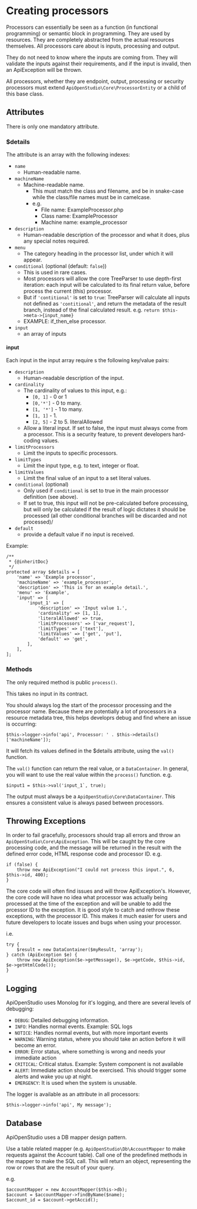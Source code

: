 Creating processors
===================

Processors can essentially be seen as a function (in functional programming) or
semantic block in programming. They are used by resources. They are completely
abstracted from the actual resources themselves. All processors care about is
inputs, processing and output.

They do not need to know where the inputs are coming from. They will validate
the inputs against their requirements, and if the input is invalid, then an
ApiException will be thrown.

All processors, whether they are endpoint, output, processing or security
processors must extend `ApiOpenStudio\Core\ProcessorEntity` or a child of
this base class.

Attributes
----------

There is only one mandatory attribute.

### $details

The attribute is an array with the following indexes:

* `name`
    * Human-readable name.
* `machineName`
    * Machine-readable name.
        * This must match the class and filename, and be in snake-case while the
          class/file names must be in camelcase.
        * e.g.
            * File name: ExampleProcessor.php
            * Class name: ExampleProcessor
            * Machine name: example_processor
* `description`
    * Human-readable description of the processor and what it does, plus any
      special notes required.
* `menu`
    * The category heading in the processor list, under which it will appear.
* `conditional` (optional (default: `false`))
    * This is used in rare cases.
    * Most processors will allow the core TreeParser to use depth-first
      iteration: each input will be calculated to its final return value, before
      process the current (this) processor.
    * But if `'contitional'` is set to `true`: TreeParser will calculate
      all inputs not defined as `'contitional'`, and return the metadata of
      the result branch, instead of the final calculated result. e.g.
      `return $this->meta->{input_name}`
    * EXAMPLE: if_then_else processor.
* `input`
    * an array of inputs

#### input

Each input in the input array require s the following key/value pairs:

* `description`
    * Human-readable description of the input.
* `cardinality`
    * The cardinality of values to this input, e.g.:
        * `[0, 1]` - 0 or 1
        * `[0,'*']` - 0 to many.
        * `[1, '*']` - 1 to many.
        * `[1, 1]` - 1.
        * `[2, 5]` - 2 to 5. literalAllowed
    * Allow a literal input. If set to false, the input must always come from a
      processor. This is a security feature, to prevent developers hard-coding
      values.
* `limitProcessors`
    * Limit the inputs to specific processors.
* `limitTypes`
    * Limit the input type, e.g. to text, integer or float.
* `limitValues`
    * Limit the final value of an input to a set literal values.
* `conditional` (optional)
    * Only used if `conditional` is set to true in the main processor
      definition (see above).
    * If set to true, this input will not be pre-calculated before processing,
      but will only be calculated if the result of logic dictates it should be
      processed (all other conditional branches will be discarded and not
      processed)/
* `default`
    * provide a default value if no input is received.

Example:

    /**
     * {@inheritDoc}
     */
    protected array $details = [
        'name' => 'Example processor',
        'machineName' => 'example_processor',
        'description' => 'This is for an example detail.',
        'menu' => 'Example',
        'input' => [
            'input_1' => [
                'description' => 'Input value 1.',
                'cardinality' => [1, 1],
                'literalAllowed' => true,
                'limitProcessors' => ['var_request'],
                'limitTypes' => ['text'],
                'limitValues' => ['get', 'put'],
                'default' => 'get',
            ],
        ],
    ];

### Methods

The only required method is public `process()`.

This takes no input in its contract.

You should always log the start of the processor processing and the processor
name. Because there are potentially a lot of processors in a resource metadata
tree, this helps developrs debug and find where an issue is occurring:

    $this->logger->info('api', Processor: ' . $this->details()['machineName']);

It will fetch its values defined in the $details attribute, using the
`val()` function.

The `val()` function can return the real value, or a `DataContainer`. In
general, you will want to use the real value within the `process()`
function. e.g.

    $input1 = $this->val('input_1`, true);

The output must always be a `ApiOpenStudio\Core\DataContainer`. This ensures
a consistent value is always pased between processors.

Throwing Exceptions
-------------------

In order to fail gracefully, processors should trap all errors and throw
an `ApiOpenStudio\Core\ApiException`. This will be caught by the core
processing code, and the message will be returned in the result with the defined error
code, HTML response code and processor ID. e.g.

    if (false) {
        throw new ApiException("I could not process this input.", 6, $this->id, 400);
    }

The core code will often find issues and will throw ApiException's. However,
the core code will have no idea what processor was actually being processed at
the time of the exception and will be unable to add the prcessor ID to the
exception. It is good style to catch and rethrow these exceptions, with the
processor ID. This makes it much easier for users and future developers to
locate issues and bugs when using your processor.

i.e.

    try {
        $result = new DataContainer($myResult, 'array');
    } catch (ApiException $e) {
        throw new ApiException($e->getMessage(), $e->getCode, $this->id, $e->getHtmlCode());
    }

Logging
-------

ApiOpenStudio uses Monolog for it's logging, and there are several levels of
debugging:

* `DEBUG`: Detailed debugging information.
* `INFO`: Handles normal events. Example: SQL logs
* `NOTICE`: Handles normal events, but with more important events
* `WARNING`: Warning status, where you should take an action before it will
  become an error.
* `ERROR`: Error status, where something is wrong and needs your immediate action
* `CRITICAL`: Critical status. Example: System component is not available
* `ALERT`: Immediate action should be exercised. This should trigger some
  alerts and wake you up at night.
* `EMERGENCY`: It is used when the system is unusable.

The logger is available as an attribute in all processors:

    $this->logger->info('api', My message');

Database
--------

ApiOpenStudio uses a DB mapper design pattern.

Use a table related mapper (e.g. `ApiOpenStudio\Db\AccountMapper` to make
requests against the Account table). Call one of the predefined methods in the
mapper to make the SQL call. This will return an object, representing the row or
rows that are the result of your query.

e.g.

    $accountMapper = new AccountMapper($this->db);
    $account = $accountMapper->findByName($name);
    $account_id = $account->getAccid();
